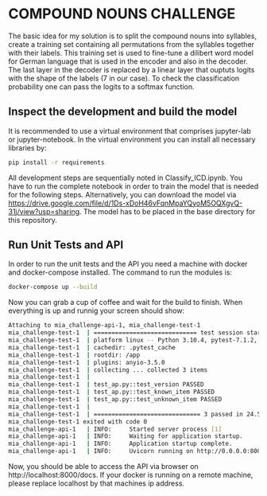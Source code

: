 # COMPOUND NOUNS CHALLENGE
The basic idea for my solution is to split the compound nouns into syllables, create a training set containing all permutations from the syllables together with their labels.
This training set is used to fine-tune a dilibert word model for German language that is used in the encoder and also in the decoder.
The last layer in the decoder is replaced by a linear layer that ouptuts logits with the shape of the labels (7 in our case).
To check the classification probability one can pass the logits to a softmax function.

## Inspect the development and build the model
It is recommended to use a virtual environment that comprises jupyter-lab or jupyter-notebook.
In the virtual environment you can install all necessary libraries by:
```bash
pip install -r requirements
```
All development steps are sequentially noted in Classify_ICD.ipynb.
You have to run the complete notebook in order to train the model that is needed for the following steps. Alternatively, you can download the model via https://drive.google.com/file/d/1Ds-xDoH46vFqnMpaYQyoM5OQXgvQ-31j/view?usp=sharing. The model has to be placed in the base directory for this repository.

## Run Unit Tests and API
In order to run the unit tests and the API you need a machine with docker and docker-compose installed.
The command to run the modules is:
```bash
docker-compose up --build
```
Now you can grab a cup of coffee and wait for the build to finish.
When everything is up and runnig your screen should show:
```bash
Attaching to mia_challenge-api-1, mia_challenge-test-1
mia_challenge-test-1  | ============================= test session starts ==============================
mia_challenge-test-1  | platform linux -- Python 3.10.4, pytest-7.1.2, pluggy-1.0.0 -- /usr/local/bin/python
mia_challenge-test-1  | cachedir: .pytest_cache
mia_challenge-test-1  | rootdir: /app
mia_challenge-test-1  | plugins: anyio-3.5.0
mia_challenge-test-1  | collecting ... collected 3 items
mia_challenge-test-1  | 
mia_challenge-test-1  | test_ap.py::test_version PASSED                                          [ 33%]
mia_challenge-test-1  | test_ap.py::test_known_item PASSED                                       [ 66%]
mia_challenge-test-1  | test_ap.py::test_unknown_item PASSED                                     [100%]
mia_challenge-test-1  | 
mia_challenge-test-1  | ============================== 3 passed in 24.57s ==============================
mia_challenge-test-1 exited with code 0
mia_challenge-api-1   | INFO:     Started server process [1]
mia_challenge-api-1   | INFO:     Waiting for application startup.
mia_challenge-api-1   | INFO:     Application startup complete.
mia_challenge-api-1   | INFO:     Uvicorn running on http://0.0.0.0:8000 (Press CTRL+C to quit)
```
Now, you should be able to access the API via browser on http://localhost:8000/docs. If your docker is running on a remote machine, please replace localhost by that machines ip address.
